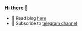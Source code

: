 ### Hi there 👋

<!--
**PakhomovAlexander/PakhomovAlexander** is a ✨ _special_ ✨ repository because its `README.md` (this file) appears on your GitHub profile.

Here are some ideas to get you started:

- 🔭 I’m currently working on ...
- 🌱 I’m currently learning ...
- 👯 I’m looking to collaborate on ...
- 🤔 I’m looking for help with ...
- 💬 Ask me about ...
- 📫 How to reach me: ...
- 😄 Pronouns: ...
- ⚡ Fun fact: ...
-->

- 📃 Read blog [here](https://pakhomovalexander.github.io/ru/posts/smart-builder/)
- 💌 Subscribe to [telegram channel](https://t.me/toxic_enterprise)
